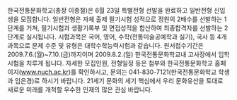 한국전통문화학교(총장 이종철)은 6월 23일 특별전형 선발을 완료하고 일반전형 신입생을 모집합니다. 일반전형은 자체 출제 필기시험 성적으로 정원의 2배수를 선발하는 1단계를 거쳐, 필기시험과 생활기록부 및 면접성적을 합산하여 최종합격자를 선발하는 2단계로 실시됩니다. 시험과목은 국어, 영어, 수학(전통미술공예학과 실기), 국사 등 4개 과목으로 문제 수준 및 유형은 대학수학능력시험과 같습니다. 원서접수기간은 2009.7.6.(월)~7.10.(금)까지이며 2009.8.2.(일) 한국전통문화학교내 고사장에서 입학시험을 치루게 됩니다. 자세한 모집인원, 전형일정 등은 첨부와 한국전통문화학교 홈페이지(www.nuch.ac.kr)를 확인하시고, 문의는 041-830-7121(한국전통문화학교 학생과 임은경)로 하시기 바랍니다. 21세기 문화의 세기 핵심에서 우리 문화유산을 토대로 새로운 미래를 개척할 우수한 인재의 많은 관심 바랍니다.